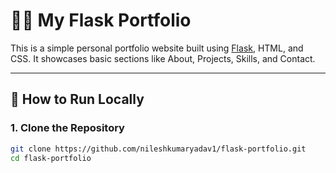# 🧑‍💻 My Flask Portfolio

This is a simple personal portfolio website built using [Flask](https://flask.palletsprojects.com/), HTML, and CSS. It showcases basic sections like About, Projects, Skills, and Contact.

---

## 🚀 How to Run Locally

### 1. Clone the Repository

```bash
git clone https://github.com/nileshkumaryadav1/flask-portfolio.git
cd flask-portfolio
